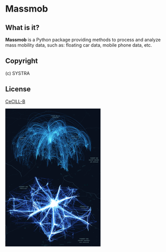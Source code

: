 # Massmob
## What is it?
**Massmob** is a Python package providing methods to process and analyze mass mobility data, such as: floating car data, mobile phone data, etc.
## Copyright
(c) SYSTRA
## License
[CeCILL-B](LICENSE.md)

<img src="https://github.com/systragroup/massmob/blob/main/illustation.png" alt="drawing" width="300"/>
